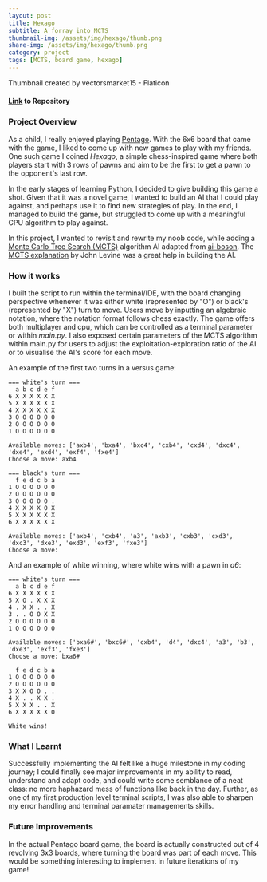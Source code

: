 ```yaml
---
layout: post
title: Hexago
subtitle: A forray into MCTS
thumbnail-img: /assets/img/hexago/thumb.png
share-img: /assets/img/hexago/thumb.png
category: project
tags: [MCTS, board game, hexago]
---
```

Thumbnail created by vectorsmarket15 - Flaticon

#### [Link](https://github.com/energy-in-joles/HexaGo) to Repository ####

### Project Overview ###

As a child, I really enjoyed playing [Pentago](https://boardgamegeek.com/boardgame/19841/pentago). With the 6x6 board that came with the game, I liked to come up with new games to play with my friends. One such game I coined _Hexago_, a simple chess-inspired game where both players start with 3 rows of pawns and aim to be the first to get a pawn to the opponent's last row.

In the early stages of learning Python, I decided to give building this game a shot. Given that it was a novel game, I wanted to build an AI that I could play against, and perhaps use it to find new strategies of play. In the end, I managed to build the game, but struggled to come up with a meaningful CPU algorithm to play against. 

In this project, I wanted to revisit and rewrite my noob code, while adding a [Monte Carlo Tree Search (MCTS)](https://en.wikipedia.org/wiki/Monte_Carlo_tree_search) algorithm AI adapted from [ai-boson](https://github.com/ai-boson/mcts). The [MCTS explanation](https://www.youtube.com/watch?v=UXW2yZndl7U&ab_channel=JohnLevine) by John Levine was a great help in building the AI.

### How it works ###

I built the script to run within the terminal/IDE, with the board changing perspective whenever it was either white (represented by "O") or black's (represented by "X") turn to move. Users move by inputting an algebraic notation, where the notation format follows chess exactly. The game offers both multiplayer and cpu, which can be controlled as a terminal parameter or within _main.py_. I also exposed certain parameters of the MCTS algorithm within main.py for users to adjust the exploitation-exploration ratio of the AI or to visualise the AI's score for each move.

An example of the first two turns in a versus game:
```
=== white's turn ===
  a b c d e f
6 X X X X X X
5 X X X X X X
4 X X X X X X
3 O O O O O O
2 O O O O O O
1 O O O O O O

Available moves: ['axb4', 'bxa4', 'bxc4', 'cxb4', 'cxd4', 'dxc4', 'dxe4', 'exd4', 'exf4', 'fxe4']
Choose a move: axb4

=== black's turn ===
  f e d c b a
1 O O O O O O
2 O O O O O O
3 O O O O O .
4 X X X X O X
5 X X X X X X
6 X X X X X X

Available moves: ['axb4', 'cxb4', 'a3', 'axb3', 'cxb3', 'cxd3', 'dxc3', 'dxe3', 'exd3', 'exf3', 'fxe3']
Choose a move:
```
And an example of white winning, where white wins with a pawn in _a6_:
```
=== white's turn ===
  a b c d e f
6 X X X X X X
5 X O . X X X
4 . X X . . X
3 . . O O X X
2 O O O O O O
1 O O O O O O

Available moves: ['bxa6#', 'bxc6#', 'cxb4', 'd4', 'dxc4', 'a3', 'b3', 'dxe3', 'exf3', 'fxe3']
Choose a move: bxa6#

  f e d c b a
1 O O O O O O
2 O O O O O O
3 X X O O . .
4 X . . X X .
5 X X X . . X
6 X X X X X O

White wins!
```

### What I Learnt ###

Successfully implementing the AI felt like a huge milestone in my coding journey; I could finally see major improvements in my ability to read, understand and adapt code, and could write some semblance of a neat class: no more haphazard mess of functions like back in the day. Further, as one of my first production level terminal scripts, I was also able to sharpen my error handling and terminal paramater managements skills.

### Future Improvements ###

In the actual Pentago board game, the board is actually constructed out of 4 revolving 3x3 boards, where turning the board was part of each move. This would be something interesting to implement in future iterations of my game!